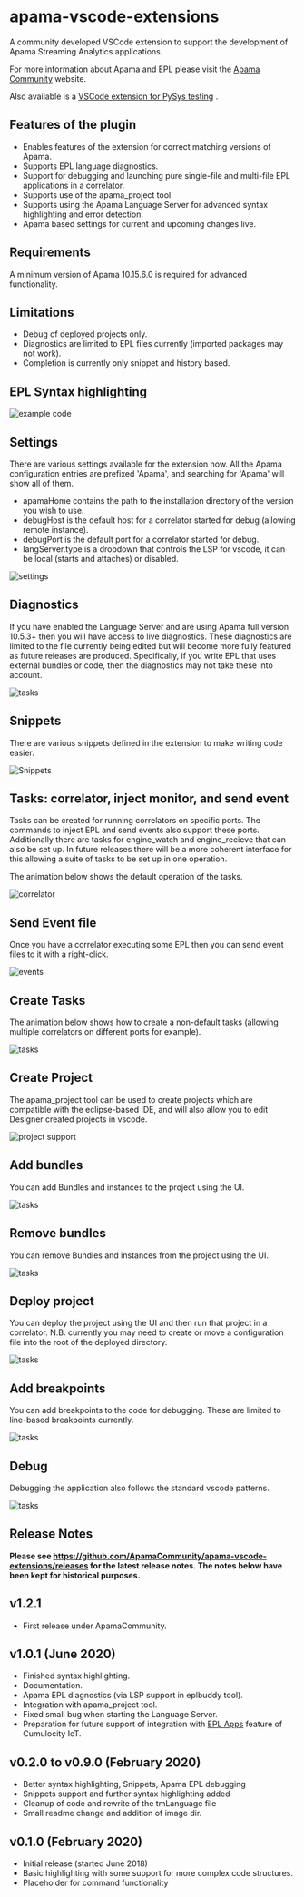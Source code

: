 # apama-vscode-extensions

A community developed VSCode extension to support the development of Apama Streaming Analytics applications.

For more information about Apama and EPL please visit the [Apama Community](http://www.apamacommunity.com/) website.

Also available is a [VSCode extension for PySys testing](https://marketplace.visualstudio.com/items?itemName=ApamaCommunity.pysys-vscode-extension) .

## Features of the plugin

* Enables features of the extension for correct matching versions of Apama.
* Supports EPL language diagnostics.
* Support for debugging and launching pure single-file and multi-file EPL applications in a correlator.
* Supports use of the apama_project tool.
* Supports using the Apama Language Server for advanced syntax highlighting and error detection.
* Apama based settings for current and upcoming changes live.

## Requirements
A minimum version of Apama 10.15.6.0 is required for advanced functionality.

## Limitations

* Debug of deployed projects only.
* Diagnostics are limited to EPL files currently (imported packages may not work).
* Completion is currently only snippet and history based.

## EPL Syntax highlighting

![example code](images/mainpage.PNG)

## Settings

There are various settings available for the extension now. All the Apama configuration entries are prefixed 'Apama', and searching for 'Apama' will show all of them.

* apamaHome contains the path to the installation directory of the version you wish to use.
* debugHost is the default host for a correlator started for debug (allowing remote instance).
* debugPort is the default port for a correlator started for debug.
* langServer.type is a dropdown that controls the LSP for vscode, it can be local (starts and attaches) or disabled.

![settings](images/settings.png)

## Diagnostics

If you have enabled the Language Server and are using Apama full version 10.5.3+ then you will have access to live diagnostics. These diagnostics are limited to the file currently being edited but will become more fully featured as future releases are produced. Specifically, if you write EPL that uses external bundles or code, then the diagnostics may not take these into account.

![tasks](images/11-diagnostics.gif)

## Snippets

There are various snippets defined in the extension to make writing code easier.

![Snippets](images/1-snippets.gif)

## Tasks: correlator, inject monitor, and send event

Tasks can be created for running correlators on specific ports. The commands to inject EPL and send events also support these ports. Additionally there are tasks for engine_watch and engine_recieve that can also be set up. In future releases there will be a more coherent interface for this allowing a suite of tasks to be set up in one operation.

The animation below shows the default operation of the tasks.

![correlator](images/2-runcorr-inject.gif)

## Send Event file

Once you have a correlator executing some EPL then you can send event files to it with a right-click.

![events](images/3-evtfile-send.gif)

## Create Tasks

The animation below shows how to create a non-default tasks (allowing multiple correlators on different ports for example).

![tasks](images/5-tasks-create.gif)

## Create Project

The apama_project tool can be used to create projects which are compatible with the eclipse-based IDE, and will also allow you to edit Designer created projects in vscode.

![project support](images/4-project-create.gif)

## Add bundles

You can add Bundles and instances to the project using the UI.

![tasks](images/6-project-addbundle.gif)

## Remove bundles

You can remove Bundles and instances from the project using the UI.

![tasks](images/7-project-rmbundle.gif)

## Deploy project

You can deploy the project using the UI and then run that project in a correlator. N.B. currently you may need to create or move a configuration file into the root of the deployed directory.

![tasks](images/8-project-deploy.gif)

## Add breakpoints

You can add breakpoints to the code for debugging. These are limited to line-based breakpoints currently.

![tasks](images/9-set-breakpoints.gif)

## Debug

Debugging the application also follows the standard vscode patterns.

![tasks](images/10-debug.gif)

## Release Notes
**Please see https://github.com/ApamaCommunity/apama-vscode-extensions/releases for the latest release notes. The notes below have been kept for historical purposes.**

## v1.2.1

* First release under ApamaCommunity.

## v1.0.1 (June 2020)

* Finished syntax highlighting.
* Documentation.
* Apama EPL diagnostics (via LSP support in eplbuddy tool).
* Integration with apama_project tool.
* Fixed small bug when starting the Language Server.
* Preparation for future support of integration with [EPL Apps](https://cumulocity.com/guides/apama/analytics-introduction/#apama-epl-apps) feature of Cumulocity IoT.

## v0.2.0 to v0.9.0 (February 2020)

* Better syntax highlighting, Snippets, Apama EPL debugging
* Snippets support and further syntax highlighting added
* Cleanup of code and rewrite of the tmLanguage file
* Small readme change and addition of image dir.

## v0.1.0 (February 2020)

* Initial release (started June 2018)
* Basic highlighting with some support for more complex code structures.
* Placeholder for command functionality
